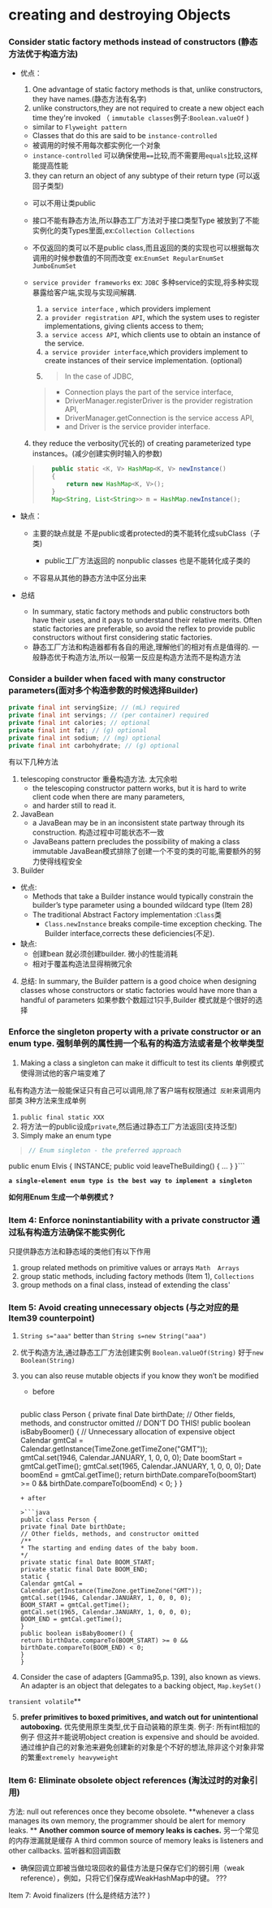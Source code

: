 # creating and destroying Objects

### Consider static factory methods instead of constructors (静态方法优于构造方法)

  - 优点：

    1. One advantage of static factory methods is that, unlike constructors, they have names.(静态方法有名字)
    2. unlike constructors,they are not required to create a new object each time they're invoked （ `immutable classes`例子:`Boolean.valueOf` )

      - similar to `Flyweight pattern`
      - Classes that do this are said to be `instance-controlled`
      - 被调用的时候不用每次都实例化一个对象
      - `instance-controlled` 可以确保使用`==`比较,而不需要用`equals`比较,这样能提高性能

    3. they can return an object of any subtype of their return type (可以返回子类型)

      - 可以不用让类public
      - 接口不能有静态方法,所以静态工厂方法对于接口类型Type 被放到了不能实例化的类Types里面,ex:`Collection Collections`
      - 不仅返回的类可以不是public class,而且返回的类的实现也可以根据每次调用的时候参数值的不同而改变 ex:`EnumSet RegularEnumSet JumboEnumSet`
      - `service provider frameworks` ex: `JDBC` 多种service的实现,将多种实现暴露给客户端,实现与实现间解耦.

        1. `a service interface` , which providers implement
        2. `a provider registration API`, which the system uses to register implementations, giving clients access to them;
        3. `a service access API`, which clients use to obtain an instance of the service.
        4. `a service provider interface`,which providers implement to create instances of their service implementation. (optional)
        5. > In the case of JDBC,

          > - Connection plays the part of the service interface,
          > - DriverManager.registerDriver is the provider registration API,
          > - DriverManager.getConnection is the service access API,
          > - and Driver is the service provider interface.

    4. they reduce the verbosity(冗长的) of creating parameterized type instances。(减少创建实例时输入的参数)

      > ```java
      >    public static <K, V> HashMap<K, V> newInstance()
      >    {
      >        return new HashMap<K, V>();
      >    }  
      >    Map<String, List<String>> m = HashMap.newInstance();
      > ```

  - 缺点：

    - 主要的缺点就是 不是public或者protected的类不能转化成subClass（子类)

      - public工厂方法返回的 nonpublic classes 也是不能转化成子类的

    - 不容易从其他的静态方法中区分出来

  - 总结

    - In summary, static factory methods and public constructors both have their uses, and it pays to understand their relative merits. Often static factories are preferable, so avoid the reflex to provide public constructors without first considering static factories.
    - 静态工厂方法和构造器都有各自的用途,理解他们的相对有点是值得的. 一般静态优于构造方法,所以一般第一反应是构造方法而不是构造方法

### Consider a builder when faced with many constructor parameters(面对多个构造参数的时候选择Builder)
```java
private final int servingSize; // (mL) required
private final int servings; // (per container) required
private final int calories; // optional
private final int fat; // (g) optional
private final int sodium; // (mg) optional
private final int carbohydrate; // (g) optional
```
有以下几种方法
1. telescoping constructor  重叠构造方法.  太冗余啦  
   +  the telescoping constructor pattern works, but it is hard to write
   client code when there are many parameters,
   + and harder still to read it.
2. JavaBean
   + a JavaBean may be in an inconsistent state partway through its construction. 构造过程中可能状态不一致
   + JavaBeans pattern precludes the possibility of making a class immutable JavaBean模式排除了创建一个不变的类的可能,需要额外的努力使得线程安全
3. Builder
  - 优点:
    + Methods that take a Builder instance would typically constrain the builder’s
type parameter using a bounded wildcard type (Item 28)
    + The traditional Abstract Factory implementation :`Class`类
       +  `Class.newInstance` breaks compile-time exception checking. The Builder interface,corrects these deficiencies(不足).
  - 缺点:
    + 创建bean 就必须创建builder. 微小的性能消耗
    + 相对于覆盖构造法显得稍微冗余
4. 总结:
In summary, the Builder pattern is a good choice when designing classes
whose constructors or static factories would have more than a handful of
parameters
如果参数个数超过1只手,Builder 模式就是个很好的选择

### Enforce the singleton property with a private constructor or an enum type. 强制单例的属性拥一个私有的构造方法或者是个枚举类型

1. Making a class a singleton can make it difficult to test its clients 单例模式使得测试他的客户端变难了

私有构造方法一般能保证只有自己可以调用,除了客户端有权限通过` 反射`来调用内部类
3种方法来生成单例
1. `public final static XXX`
2. 将方法一的public设成`private`,然后通过静态工厂方法返回(支持泛型)
3.  Simply make an enum type
   >```java
   > // Enum singleton - the preferred approach
public enum Elvis {
INSTANCE;
public void leaveTheBuilding() { ... }
}```

**`a single-element enum type is the best way to implement a singleton`**

**如何用Enum 生成一个单例模式 ?**


### Item 4: Enforce noninstantiability with a private constructor 通过私有构造方法确保不能实例化
只提供静态方法和静态域的类他们有以下作用
1. group related methods on primitive values or arrays  `Math  Arrays`
2. group static methods, including factory methods (Item 1), `Collections`
3. group methods on a final class, instead of extending the class'


### Item 5: Avoid creating unnecessary objects  (与之对应的是Item39 counterpoint)
1. `String s="aaa"` better than `String s=new String("aaa")`
2. 优于构造方法,通过静态工厂方法创建实例   `Boolean.valueOf(String)` 好于`new Boolean(String)`
3.  you can also reuse mutable objects if you know they won’t be modified
    + before
    >```java
    public class Person {
    private final Date birthDate;
    // Other fields, methods, and constructor omitted
    // DON'T DO THIS!
    public boolean isBabyBoomer() {
    // Unnecessary allocation of expensive object
    Calendar gmtCal =
    Calendar.getInstance(TimeZone.getTimeZone("GMT"));
    gmtCal.set(1946, Calendar.JANUARY, 1, 0, 0, 0);
    Date boomStart = gmtCal.getTime();
    gmtCal.set(1965, Calendar.JANUARY, 1, 0, 0, 0);
    Date boomEnd = gmtCal.getTime();
    return birthDate.compareTo(boomStart) >= 0 &&
    birthDate.compareTo(boomEnd) < 0;
    }
    }
     ```
    + after

     >```java
     public class Person {
     private final Date birthDate;
     // Other fields, methods, and constructor omitted
     /**
     * The starting and ending dates of the baby boom.
     */
     private static final Date BOOM_START;
     private static final Date BOOM_END;
     static {
     Calendar gmtCal =
     Calendar.getInstance(TimeZone.getTimeZone("GMT"));
     gmtCal.set(1946, Calendar.JANUARY, 1, 0, 0, 0);
     BOOM_START = gmtCal.getTime();
     gmtCal.set(1965, Calendar.JANUARY, 1, 0, 0, 0);
     BOOM_END = gmtCal.getTime();
     }
     public boolean isBabyBoomer() {
     return birthDate.compareTo(BOOM_START) >= 0 &&
     birthDate.compareTo(BOOM_END) < 0;
     }
     }
    ```

4. Consider the case of adapters [Gamma95,p. 139], also known as views. An adapter is an object that delegates to a backing object, `Map.keySet()`

`transient volatile`**

5. **prefer primitives to boxed primitives, and watch out for unintentional autoboxing.**  优先使用原生类型,优于自动装箱的原生类.
  例子:  所有int相加的例子
  但这并`不`能说明object creation is  expensive and should be avoided.
  通过维护自己的对象池来避免创建新的对象是个不好的想法,除非这个对象非常的繁重`extremely heavyweight`


### Item 6: Eliminate obsolete object references  (淘汰过时的对象引用)
方法: null out references once they become obsolete.
**whenever a class manages its own memory, the programmer should be alert for memory leaks. **
**Another common source of memory leaks is caches.**  另一个常见的内存泄漏就是缓存
A third common source of memory leaks is listeners and other callbacks.    监听器和回调函数
   + 确保回调立即被当做垃圾回收的最佳方法是只保存它们的弱引用（weak reference），例如，只将它们保存成WeakHashMap中的键。 ???

Item 7: Avoid finalizers   (什么是终结方法?? )
